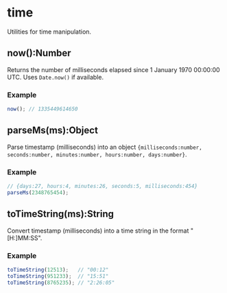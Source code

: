 # time #

Utilities for time manipulation.


## now():Number

Returns the number of milliseconds elapsed since 1 January 1970 00:00:00 UTC.
Uses `Date.now()` if available.

### Example

```js
now(); // 1335449614650
```



## parseMs(ms):Object

Parse timestamp (milliseconds) into an object `{milliseconds:number,
seconds:number, minutes:number, hours:number, days:number}`.

### Example

```js
// {days:27, hours:4, minutes:26, seconds:5, milliseconds:454}
parseMs(2348765454);
```



## toTimeString(ms):String

Convert timestamp (milliseconds) into a time string in the format "[H:]MM:SS".

### Example

```js
toTimeString(12513);   // "00:12"
toTimeString(951233);  // "15:51"
toTimeString(8765235); // "2:26:05"
```
